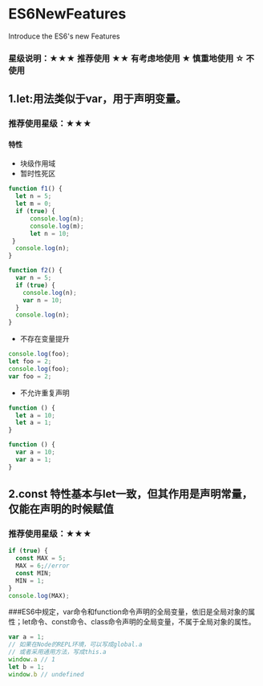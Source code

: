 ES6NewFeatures
==============
Introduce the ES6's new Features

### 星级说明：★★★ 推荐使用 ★★ 有考虑地使用 ★ 慎重地使用 ☆ 不使用

## 1.let:用法类似于var，用于声明变量。
### 推荐使用星级：★★★
#### 特性
* 块级作用域 
* 暂时性死区  
```javascript
function f1() {  
  let n = 5;  
  let m = 0;  
  if (true) {  
      console.log(n);  
      console.log(m);  
      let n = 10;  
 }  
  console.log(n);  
}  
```  
```javascript
function f2() {  
  var n = 5;  
  if (true) {  
    console.log(n);  
    var n = 10;  
  }  
  console.log(n);   
}  
```  
* 不存在变量提升  
```javascript  
console.log(foo);  
let foo = 2;  
console.log(foo);  
var foo = 2;  
```  
* 不允许重复声明  
```javascript  
function () {
  let a = 10;
  let a = 1;
}
```  
```javascript  
function () {
  var a = 10;
  var a = 1;
}
```  
## 2.const 特性基本与let一致，但其作用是声明常量，仅能在声明的时候赋值
### 推荐使用星级：★★★  
```javascript  
if (true) {
  const MAX = 5;
  MAX = 6;//error
  const MIN;
  MIN = 1;
}
console.log(MAX);
``` 
###ES6中规定，var命令和function命令声明的全局变量，依旧是全局对象的属性；let命令、const命令、class命令声明的全局变量，不属于全局对象的属性。  
```javascript    
var a = 1;
// 如果在Node的REPL环境，可以写成global.a
// 或者采用通用方法，写成this.a
window.a // 1
let b = 1;
window.b // undefined
```  
